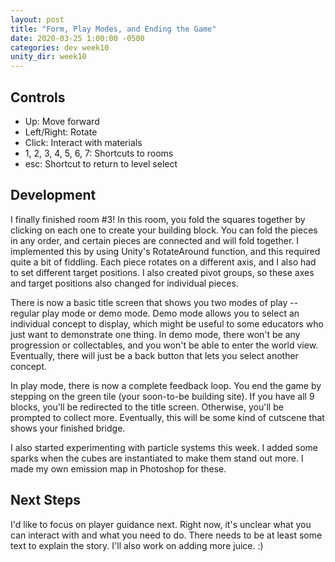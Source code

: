 ```yaml
---
layout: post
title: "Form, Play Modes, and Ending the Game"
date: 2020-03-25 1:00:00 -0500
categories: dev week10
unity_dir: week10
---
```


## Controls
* Up: Move forward
* Left/Right: Rotate
* Click: Interact with materials
* 1, 2, 3, 4, 5, 6, 7: Shortcuts to rooms
* esc: Shortcut to return to level select

## Development
I finally finished room #3! In this room, you fold the squares together by clicking on each one to create your building block. You can fold the pieces in any order, and certain pieces are connected and will fold together. I implemented this by using Unity's RotateAround function, and this required quite a bit of fiddling. Each piece rotates on a different axis, and I also had to set different target positions. I also created pivot groups, so these axes and target positions also changed for individual pieces.

There is now a basic title screen that shows you two modes of play -- regular play mode or demo mode. Demo mode allows you to select an individual concept to display, which might be useful to some educators who just want to demonstrate one thing. In demo mode, there won't be any progression or collectables, and you won't be able to enter the world view. Eventually, there will just be a back button that lets you select another concept.

In play mode, there is now a complete feedback loop. You end the game by stepping on the green tile (your soon-to-be building site). If you have all 9 blocks, you'll be redirected to the title screen. Otherwise, you'll be prompted to collect more. Eventually, this will be some kind of cutscene that shows your finished bridge.

I also started experimenting with particle systems this week. I added some sparks when the cubes are instantiated to make them stand out more. I made my own emission map in Photoshop for these.

## Next Steps
I'd like to focus on player guidance next. Right now, it's unclear what you can interact with and what you need to do. There needs to be at least some text to explain the story. I'll also work on adding more juice. :)